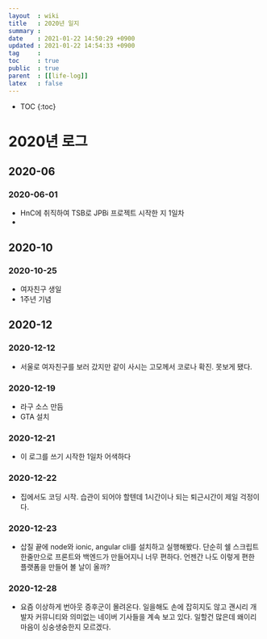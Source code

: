 ```yaml
---
layout  : wiki
title   : 2020년 일지
summary : 
date    : 2021-01-22 14:50:29 +0900
updated : 2021-01-22 14:54:33 +0900
tag     : 
toc     : true
public  : true
parent  : [[life-log]]
latex   : false
---
```

* TOC
{:toc}

# 2020년 로그

## 2020-06
### 2020-06-01
* HnC에 취직하여 TSB로 JPBi 프로젝트 시작한 지 1일차
* 
## 2020-10
### 2020-10-25
* 여자친구 생일
* 1주년 기념
  
## 2020-12
### 2020-12-12
* 서울로 여자친구를 보러 갔지만 같이 사시는 고모께서 코로나 확진. 못보게 됐다.
### 2020-12-19
* 라구 소스 만듬
* GTA 설치

### 2020-12-21
* 이 로그를 쓰기 시작한 1일차 어색하다

### 2020-12-22
* 집에서도 코딩 시작. 습관이 되어야 할텐데 1시간이나 되는 퇴근시간이 제일 걱정이다.

### 2020-12-23
* 삽질 끝에 node와 ionic, angular cli를 설치하고 실행해봤다. 단순히 쉘 스크립트 한줄만으로 프론트와 백엔드가 만들어지니 너무 편하다. 언젠간 나도 이렇게 편한 플랫폼을 만들어 볼 날이 올까?

### 2020-12-28
* 요즘 이상하게 번아웃 증후군이 몰려온다. 일을해도 손에 잡히지도 않고 괜시리 개발자 커뮤니티와 의미없는 네이버 기사들을 계속 보고 있다. 일할건 많은데 왜이리 마음이 싱숭생숭한지 모르겠다. 
